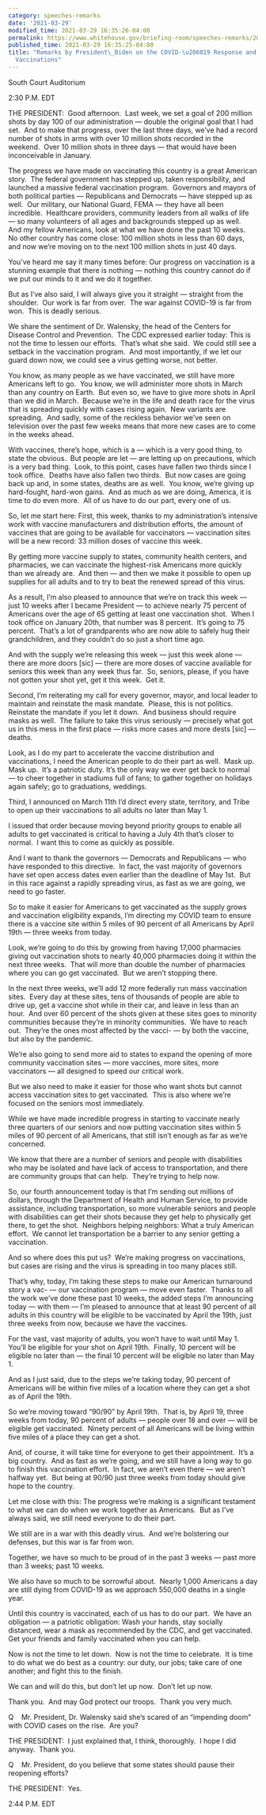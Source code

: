 ```yaml
---
category: speeches-remarks
date: '2021-03-29'
modified_time: 2021-03-29 16:35:26-04:00
permalink: https://www.whitehouse.gov/briefing-room/speeches-remarks/2021/03/29/remarks-by-president-biden-on-the-covid-19-response-and-the-state-of-vaccinations/
published_time: 2021-03-29 16:35:25-04:00
title: "Remarks by President\_Biden on the COVID-\u206019 Response and the State of\_\
  Vaccinations"
---
```

 
South Court Auditorium

  
2:30 P.M. EDT  
  
THE PRESIDENT:  Good afternoon.  Last week, we set a goal of 200 million
shots by day 100 of our administration — double the original goal that I
had set.  And to make that progress, over the last three days, we’ve had
a record number of shots in arms with over 10 million shots recorded in
the weekend.  Over 10 million shots in three days — that would have been
inconceivable in January.  
  
The progress we have made on vaccinating this country is a great
American story.  The federal government has stepped up, taken
responsibility, and launched a massive federal vaccination program. 
Governors and mayors of both political parties — Republicans and
Democrats — have stepped up as well.  Our military, our National Guard,
FEMA — they have all been incredible.  Healthcare providers, community
leaders from all walks of life — so many volunteers of all ages and
backgrounds stepped up as well.  And my fellow Americans, look at what
we have done the past 10 weeks.  No other country has come close: 100
million shots in less than 60 days, and now we’re moving on to the next
100 million shots in just 40 days.   
  
You’ve heard me say it many times before: Our progress on vaccination is
a stunning example that there is nothing — nothing this country cannot
do if we put our minds to it and we do it together.   
  
But as I’ve also said, I will always give you it straight — straight
from the shoulder.  Our work is far from over.  The war against COVID-19
is far from won.  This is deadly serious.  
  
We share the sentiment of Dr. Walensky, the head of the Centers for
Disease Control and Prevention.  The CDC expressed earlier today: This
is not the time to lessen our efforts.  That’s what she said.  We could
still see a setback in the vaccination program.  And most importantly,
if we let our guard down now, we could see a virus getting worse, not
better.   
  
You know, as many people as we have vaccinated, we still have more
Americans left to go.  You know, we will administer more shots in March
than any country on Earth.  But even so, we have to give more shots in
April than we did in March.  Because we’re in the life and death race
for the virus that is spreading quickly with cases rising again.  New
variants are spreading.  And sadly, some of the reckless behavior we’ve
seen on television over the past few weeks means that more new cases are
to come in the weeks ahead.  
  
With vaccines, there’s hope, which is a — which is a very good thing, to
state the obvious.  But people are let — are letting up on precautions,
which is a very bad thing.  Look, to this point, cases have fallen two
thirds since I took office.  Deaths have also fallen two thirds.  But
now cases are going back up and, in some states, deaths are as well. 
You know, we’re giving up hard-fought, hard-won gains.  And as much as
we are doing, America, it is time to do even more.  All of us have to do
our part, every one of us.   
  
So, let me start here: First, this week, thanks to my administration’s
intensive work with vaccine manufacturers and distribution efforts, the
amount of vaccines that are going to be available for vaccinators —
vaccination sites will be a new record: 33 million doses of vaccine this
week.   
  
By getting more vaccine supply to states, community health centers, and
pharmacies, we can vaccinate the highest-risk Americans more quickly
than we already are.  And then — and then we make it possible to open up
supplies for all adults and to try to beat the renewed spread of this
virus.  
  
As a result, I’m also pleased to announce that we’re on track this week
— just 10 weeks after I became President — to achieve nearly 75 percent
of Americans over the age of 65 getting at least one vaccination shot. 
When I took office on January 20th, that number was 8 percent.  It’s
going to 75 percent.  That’s a lot of grandparents who are now able to
safely hug their grandchildren, and they couldn’t do so just a short
time ago.  
  
And with the supply we’re releasing this week — just this week alone —
there are more doors \[sic\] — there are more doses of vaccine available
for seniors this week than any week thus far.  So, seniors, please, if
you have not gotten your shot yet, get it this week.  Get it.  
  
Second, I’m reiterating my call for every governor, mayor, and local
leader to maintain and reinstate the mask mandate.  Please, this is not
politics.  Reinstate the mandate if you let it down.  And business
should require masks as well.  The failure to take this virus seriously
— precisely what got us in this mess in the first place — risks more
cases and more dests \[sic\] — deaths.  
  
Look, as I do my part to accelerate the vaccine distribution and
vaccinations, I need the American people to do their part as well.  Mask
up.  Mask up.  It’s a patriotic duty. It’s the only way we ever get back
to normal — to cheer together in stadiums full of fans; to gather
together on holidays again safely; go to graduations, weddings.  
  
Third, I announced on March 11th I’d direct every state, territory, and
Tribe to open up their vaccinations to all adults no later than May 1.  
  
I issued that order because moving beyond priority groups to enable all
adults to get vaccinated is critical to having a July 4th that’s closer
to normal.  I want this to come as quickly as possible.   
  
And I want to thank the governors — Democrats and Republicans — who have
responded to this directive.  In fact, the vast majority of governors
have set open access dates even earlier than the deadline of May 1st. 
But in this race against a rapidly spreading virus, as fast as we are
going, we need to go faster.   
  
So to make it easier for Americans to get vaccinated as the supply grows
and vaccination eligibility expands, I’m directing my COVID team to
ensure there is a vaccine site within 5 miles of 90 percent of all
Americans by April 19th — three weeks from today.  
  
Look, we’re going to do this by growing from having 17,000 pharmacies
giving out vaccination shots to nearly 40,000 pharmacies doing it within
the next three weeks.  That will more than double the number of
pharmacies where you can go get vaccinated.  But we aren’t stopping
there.   
  
In the next three weeks, we’ll add 12 more federally run mass
vaccination sites.  Every day at these sites, tens of thousands of
people are able to drive up, get a vaccine shot while in their car, and
leave in less than an hour.  And over 60 percent of the shots given at
these sites goes to minority communities because they’re in minority
communities.  We have to reach out.  They’re the ones most affected by
the vacci- — by both the vaccine, but also by the pandemic.  
  
We’re also going to send more aid to states to expand the opening of
more community vaccination sites — more vaccines, more sites, more
vaccinators — all designed to speed our critical work.   
  
But we also need to make it easier for those who want shots but cannot
access vaccination sites to get vaccinated.  This is also where we’re
focused on the seniors most immediately.  
  
While we have made incredible progress in starting to vaccinate nearly
three quarters of our seniors and now putting vaccination sites within 5
miles of 90 percent of all Americans, that still isn’t enough as far as
we’re concerned.  
  
We know that there are a number of seniors and people with disabilities
who may be isolated and have lack of access to transportation, and there
are community groups that can help.  They’re trying to help now.  
  
So, our fourth announcement today is that I’m sending out millions of
dollars, through the Department of Health and Human Service, to provide
assistance, including transportation, so more vulnerable seniors and
people with disabilities can get their shots because they get help to
physically get there, to get the shot.  Neighbors helping neighbors:
What a truly American effort.  We cannot let transportation be a barrier
to any senior getting a vaccination.   
  
And so where does this put us?  We’re making progress on vaccinations,
but cases are rising and the virus is spreading in too many places
still. 

That’s why, today, I’m taking these steps to make our American
turnaround story a vac- — our vaccination program — move even faster. 
Thanks to all the work we’ve done these past 10 weeks, the added steps
I’m announcing today — with them — I’m pleased to announce that at least
90 percent of all adults in this country will be eligible to be
vaccinated by April the 19th, just three weeks from now, because we have
the vaccines. 

For the vast, vast majority of adults, you won’t have to wait until May
1.  You’ll be eligible for your shot on April 19th.  Finally, 10 percent
will be eligible no later than — the final 10 percent will be eligible
no later than May 1. 

And as I just said, due to the steps we’re taking today, 90 percent of
Americans will be within five miles of a location where they can get a
shot as of April the 19th. 

So we’re moving toward “90/90” by April 19th.  That is, by April 19,
three weeks from today, 90 percent of adults — people over 18 and over —
will be eligible get vaccinated.  Ninety percent of all Americans will
be living within five miles of a place they can get a shot. 

And, of course, it will take time for everyone to get their
appointment.  It’s a big country.  And as fast as we’re going, and we
still have a long way to go to finish this vaccination effort.  In fact,
we aren’t even there — we aren’t halfway yet.  But being at 90/90 just
three weeks from today should give hope to the country. 

Let me close with this: The progress we’re making is a significant
testament to what we can do when we work together as Americans.  But as
I’ve always said, we still need everyone to do their part. 

We still are in a war with this deadly virus.  And we’re bolstering our
defenses, but this war is far from won. 

Together, we have so much to be proud of in the past 3 weeks — past more
than 3 weeks; past 10 weeks. 

We also have so much to be sorrowful about.  Nearly 1,000 Americans a
day are still dying from COVID-19 as we approach 550,000 deaths in a
single year. 

Until this country is vaccinated, each of us has to do our part.  We
have an obligation — a patriotic obligation: Wash your hands, stay
socially distanced, wear a mask as recommended by the CDC, and get
vaccinated.  Get your friends and family vaccinated when you can help. 

Now is not the time to let down.  Now is not the time to celebrate.  It
is time to do what we do best as a country: our duty, our jobs; take
care of one another; and fight this to the finish. 

We can and will do this, but don’t let up now.  Don’t let up now. 

Thank you.  And may God protect our troops.  Thank you very much. 

Q    Mr. President, Dr. Walensky said she’s scared of an “impending
doom” with COVID cases on the rise.  Are you?

THE PRESIDENT:  I just explained that, I think, thoroughly.  I hope I
did anyway.  Thank you.

Q    Mr. President, do you believe that some states should pause their
reopening efforts?

THE PRESIDENT:  Yes.

2:44 P.M. EDT
